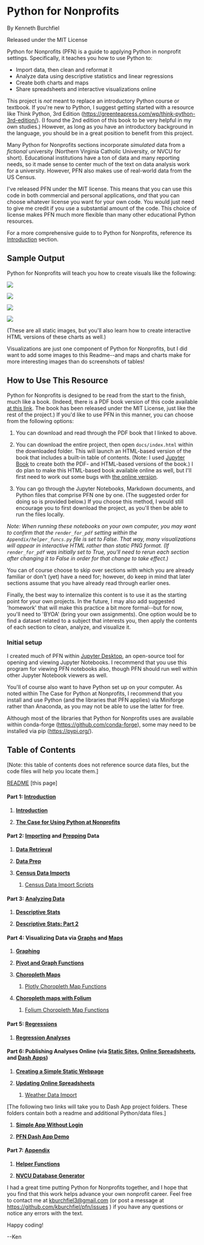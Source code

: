 # Python for Nonprofits

By Kenneth Burchfiel

Released under the MIT License

Python for Nonprofits (PFN) is a guide to applying Python in nonprofit settings. Specifically, it teaches you how to use Python to:

* Import data, then clean and reformat it 
* Analyze data using descriptive statistics and linear regressions
* Create both charts and maps
* Share spreadsheets and interactive visualizations online

This project is *not* meant to replace an introductory Python course or textbook. If you're new to Python, I suggest getting started with a resource like Think Python, 3rd Edition (https://greenteapress.com/wp/think-python-3rd-edition/). (I found the 2nd edition of this book to be very helpful in my own studies.) However, as long as you have an introductory background in the language, you should be in a great position to benefit from this project.

Many Python for Nonprofits sections incorporate *simulated* data from a *fictional* university (Northern Virginia Catholic University, or NVCU for short). Educational institutions have a ton of data and many reporting needs, so it made sense to center much of the text on data analysis work for a university. However, PFN also makes use of real-world data from the US Census.

I've released PFN under the MIT license. This means that you can use this code in both commercial and personal applications, *and* that you can choose whatever license you want for your own code. You would just need to give me credit if you use a substantial amount of the code. This choice of license makes PFN much more flexible than many other educational Python resources.

For a more comprehensive guide to to Python for Nonprofits, reference its [Introduction](https://github.com/kburchfiel/pfn/tree/main/Introduction) section.

## Sample Output

Python for Nonprofits will teach you how to create visuals like the following:

![](Mapping/map_screenshots/county_25-29_pop_pct_growth_2011-2021.png)

![](Regressions/Charts/fall_spring_sales_grouped_bar.png)

![](Mapping/map_screenshots/county_pop_pct_growth_2011-2021_tiled.png)

![](Regressions/Charts/hs_bachelors_earnings_hist.png)

(These are all static images, but you'll also learn how to create interactive HTML versions of these charts as well.)

Visualizations are just one component of Python for Nonprofits, but I did want to add some images to this Readme--and maps and charts make for more interesting images than do screenshots of tables!

## How to Use This Resource

Python for Nonprofits is designed to be read from the start to the finish, much like a book. (Indeed, there is a PDF book version of this code available [at this link](https://github.com/kburchfiel/pfn/tree/main/Print_Book/pfn_book.pdf). The book has been released under the MIT License, just like the rest of the project.) If you'd like to use PFN in this manner, you can choose from the following options:

1. You can download and read through the PDF book that I linked to above.

2. You can download the entire project, then open `docs/index.html` within the downloaded folder. This will launch an HTML-based version of the book that includes a built-in table of contents. (Note: I used [Jupyter Book](https://jupyterbook.org/en/stable/intro.html) to create both the PDF- and HTML-based versions of the book.) I do plan to make this HTML-based book available online as well, but I'll first need to work out some bugs with [the online version](https://kburchfiel.github.io/pfn/README.html).

3. You can go through the Jupyter Notebooks, Markdown documents, and Python files that comprise PFN one by one. (The suggested order for doing so is provided below.) If you choose this method, I would still encourage you to first download the project, as you'll then be able to run the files locally.

*Note: When running these notebooks on your own computer, you may want to confirm that the `render_for_pdf` setting within the `Appendix/helper_funcs.py` file is set to False. That way, many visualizations will appear in interactive HTML rather than static PNG format. (If `render_for_pdf` was initially set to True, you'll need to rerun each section after changing it to False in order for that change to take effect.)*

You can of course choose to skip over sections with which you are already familiar or don't (yet) have a need for; however, do keep in mind that later sections assume that you have already read through earlier ones.

Finally, the best way to internalize this content is to use it as the starting point for your own projects. In the future, I may also add suggested 'homework' that will make this practice a bit more formal--but for now, you'll need to 'BYOA' (bring your own assignments). One option would be to find a dataset related to a subject that interests you, then apply the contents of each section to clean, analyze, and visualize it.
### Initial setup

I created much of PFN within [Jupyter Desktop](https://github.com/jupyterlab/jupyterlab-desktop), an open-source tool for opening and viewing Jupyter Notebooks. I recommend that you use this program for viewing PFN notebooks also, though PFN should run well within other Jupyter Notebook viewers as well. 

You'll of course also want to have Python set up on your computer. As noted within The Case for Python at Nonprofits, I recommend that you install and use Python (and the libraries that PFN applies) via Miniforge rather than Anaconda, as you may not be able to use the latter for free. 

Although most of the libraries that Python for Nonprofits uses are available within conda-forge (https://github.com/conda-forge), some may need to be installed via pip (https://pypi.org/). 

## Table of Contents

[Note: this table of contents does not reference source data files, but the code files will help you locate them.]

[README](https://github.com/kburchfiel/pfn/blob/main/README.md) [this page]

#### Part 1: [Introduction](https://github.com/kburchfiel/pfn/tree/main/Introduction)

1. [**Introduction**](https://github.com/kburchfiel/pfn/blob/main/Introduction/introduction.md)

1. [**The Case for Using Python at Nonprofits**](https://github.com/kburchfiel/pfn/blob/main/Introduction/the_case_for_python_at_nonprofits.md)

#### Part 2: [Importing](https://github.com/kburchfiel/pfn/tree/main/Data_Prep) and [Prepping](https://github.com/kburchfiel/pfn/tree/main/Data_Prep) Data

1. [**Data Retrieval**](https://github.com/kburchfiel/pfn/blob/main/Data_Retrieval/data_retrieval.ipynb)

1. [**Data Prep**](https://github.com/kburchfiel/pfn/blob/main/Data_Prep/data_prep.ipynb)

1. [**Census Data Imports**](https://github.com/kburchfiel/pfn/blob/main/Census_Data_Imports/census_data_imports.ipynb)

    1. [Census Data Import Scripts](https://github.com/kburchfiel/pfn/blob/main/Census_Data_Imports/census_import_scripts.py)

#### Part 3: [Analyzing Data](https://github.com/kburchfiel/pfn/tree/main/Descriptive_Stats)

1. [**Descriptive Stats**](https://github.com/kburchfiel/pfn/blob/main/Descriptive_Stats/descriptive_stats.ipynb)

1. [**Descriptive Stats: Part 2**](https://github.com/kburchfiel/pfn/blob/main/Descriptive_Stats/descriptive_stats_part_2.ipynb)

#### Part 4: Visualizing Data via [Graphs](https://github.com/kburchfiel/pfn/blob/main/Descriptive_Stats/descriptive_stats_part_2.ipynb) and [Maps](https://github.com/kburchfiel/pfn/tree/main/Mapping)

1. [**Graphing**](https://github.com/kburchfiel/pfn/blob/main/Graphing/graphing.ipynb)

1. [**Pivot and Graph Functions**](https://github.com/kburchfiel/pfn/blob/main/Graphing/pivot_and_graph_functions.ipynb)

1. [**Choropleth Maps**](https://github.com/kburchfiel/pfn/blob/main/Mapping/choropleth_maps.ipynb)

    1. [Plotly Choropleth Map Functions](https://github.com/kburchfiel/pfn/blob/main/Mapping/plotly_choropleth_map_functions.py)

1. [**Choropleth maps with Folium**](https://github.com/kburchfiel/pfn/blob/main/Mapping/choropleth_maps_with_folium.ipynb)

    1. [Folium Choropleth Map Functions](https://github.com/kburchfiel/pfn/blob/main/Mapping/folium_choropleth_map_functions.py)

#### Part 5: [Regressions](https://github.com/kburchfiel/pfn/tree/main/Regressions)

1. [**Regression Analyses**](https://github.com/kburchfiel/pfn/blob/main/Regressions/regression_analyses.ipynb)

#### Part 6: Publishing Analyses Online (via [Static Sites](https://github.com/kburchfiel/pfn/tree/main/Static_Sites), [Online Spreadsheets](https://github.com/kburchfiel/pfn/tree/main/Updating_Online_Spreadsheets), and [Dash Apps](https://github.com/kburchfiel/pfn/tree/main/Online_Visualizations))

1. [**Creating a Simple Static Webpage**](https://github.com/kburchfiel/pfn/blob/main/Static_Sites/simple_static_site.ipynb)

1. [**Updating Online Spreadsheets**](https://github.com/kburchfiel/pfn/blob/main/Updating_Online_Spreadsheets/updating_online_spreadsheets.ipynb)

    1. [Weather Data Import](https://github.com/kburchfiel/pfn/blob/main/Updating_Online_Spreadsheets/weather_import.py)

[The following two links will take you to Dash App project folders. These folders contain both a readme and additional Python/data files.]

1. [**Simple App Without Login**](https://github.com/kburchfiel/pfn/tree/main/Online_Visualizations/Simple_App_Without_Login) 

1. [**PFN Dash App Demo**](https://github.com/kburchfiel/pfn/tree/main/Online_Visualizations/PFN_Dash_App_Demo)

#### Part 7: [Appendix](https://github.com/kburchfiel/pfn/tree/main/Appendix)

1. [**Helper Functions**](https://github.com/kburchfiel/pfn/blob/main/Appendix/helper_funcs.py)

1. [**NVCU Database Generator**](https://github.com/kburchfiel/pfn/blob/main/Appendix/nvcu_db_gen.ipynb)


I had a great time putting Python for Nonprofits together, and I hope that you find that this work helps advance your own nonprofit career. Feel free to contact me at kburchfiel3@gmail.com (or post a message at https://github.com/kburchfiel/pfn/issues ) if you have any questions or notice any errors with the text.

Happy coding!

--Ken


